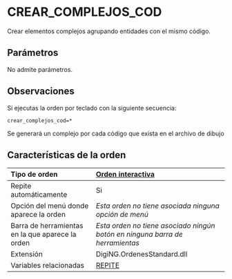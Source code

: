 # CREAR\_COMPLEJOS\_COD

Crear elementos complejos agrupando entidades con el mismo código.

## Parámetros

No admite parámetros.

## Observaciones

Si ejecutas la orden por teclado con la siguiente secuencia:

`crear_complejos_cod=*`

Se generará un complejo por cada código que exista en el archivo de dibujo

## Características de la orden

| Tipo de orden | [Orden interactiva](crear-complejos-cod.md) |
| :--- | :--- |
| Repite automáticamente | Si |
| Opción del menú donde aparece la orden | _Esta orden no tiene asociada ninguna opción de menú_ |
| Barra de herramientas en la que aparece la orden | _Esta orden no tiene asociado ningún botón en ninguna barra de herramientas_ |
| Extensión | DigiNG.OrdenesStandard.dll |
| Variables relacionadas | [REPITE](/digi3d-net/referencia/ventana-de-dibujo/variables/r/repite.md) |

